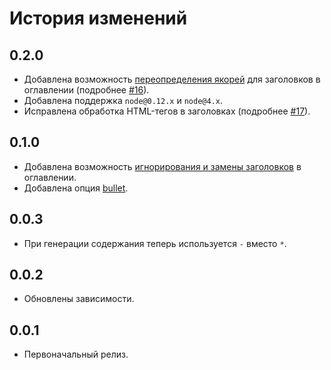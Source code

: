 История изменений
==================

0.2.0
-----

* Добавлена возможность [переопределения якорей](https://github.com/eGavr/toc-md/blob/master/README.ru.md#Переопределение-якорей) для заголовков в оглавлении (подробнее [#16]).
* Добавлена поддержка `node@0.12.x` и `node@4.x`.
* Исправлена обработка HTML-тегов в заголовках (подробнее [#17]).

0.1.0
-----

* Добавлена возможность [игнорирования и замены заголовков](https://github.com/eGavr/toc-md/blob/master/README.ru.md#%D0%9D%D0%B0%D1%81%D1%82%D1%80%D0%BE%D0%B9%D0%BA%D0%B0-%D0%BE%D0%B3%D0%BB%D0%B0%D0%B2%D0%BB%D0%B5%D0%BD%D0%B8%D1%8F) в оглавлении.
* Добавлена опция [bullet](https://github.com/eGavr/toc-md/blob/master/README.ru.md#tocinsert).

0.0.3
-----

* При генерации содержания теперь используется `-` вместо `*`.

0.0.2
-----

* Обновлены зависимости.

0.0.1
-----

* Первоначальный релиз.

[#16]: https://github.com/eGavr/toc-md/issues/16
[#17]: https://github.com/eGavr/toc-md/pull/17
